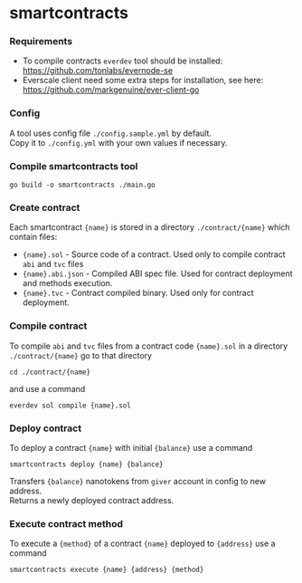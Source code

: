 # smartcontracts

### Requirements
* To compile contracts `everdev` tool should be installed: https://github.com/tonlabs/evernode-se
* Everscale client need some extra steps for installation, see here: https://github.com/markgenuine/ever-client-go

### Config
A tool uses config file `./config.sample.yml` by default. \
Copy it to `./config.yml` with your own values if necessary.

### Compile smartcontracts tool
```
go build -o smartcontracts ./main.go
```

### Create contract
Each smartcontract `{name}` is stored in a directory `./contract/{name}` which contain files:
* `{name}.sol` - Source code of a contract. Used only to compile contract `abi` and `tvc` files
* `{name}.abi.json` - Compiled ABI spec file. Used for contract deployment and methods execution.
* `{name}.tvc` - Contract compiled binary. Used only for contract deployment.

### Compile contract
To compile `abi` and `tvc` files from a contract code `{name}.sol` in a directory `./contract/{name}` go to that directory
```
cd ./contract/{name}
```
and use a command 
```
everdev sol compile {name}.sol
```

### Deploy contract
To deploy a contract `{name}` with initial `{balance}` use a command
```
smartcontracts deploy {name} {balance}
```
Transfers `{balance}` nanotokens from `giver` account in config to new address. \
Returns a newly deployed contract address.

### Execute contract method
To execute a `{method}` of a contract `{name}` deployed to `{address}` use a command
```
smartcontracts execute {name} {address} {method}
```
